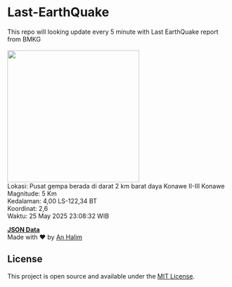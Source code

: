 # Last-EarthQuake
This repo will looking update every 5 minute with Last EarthQuake report from BMKG
<br>
<br>
<img src="undefined" width="300"/>
<br>
Lokasi: Pusat gempa berada di darat 2 km barat daya Konawe  II-III Konawe <br>
Magnitude: 5 Km <br>
Kedalaman: 4,00 LS-122,34 BT <br>
Koordinat: 2,6 <br>
Waktu: 25 May 2025 23:08:32 WIB <br>

<a href="./data/data.json">**JSON Data**</a>
<br>
Made with ❤️ by <a href="https://github.com/an-halim">An Halim</a>
## License

This project is open source and available under the [MIT License](LICENSE).

